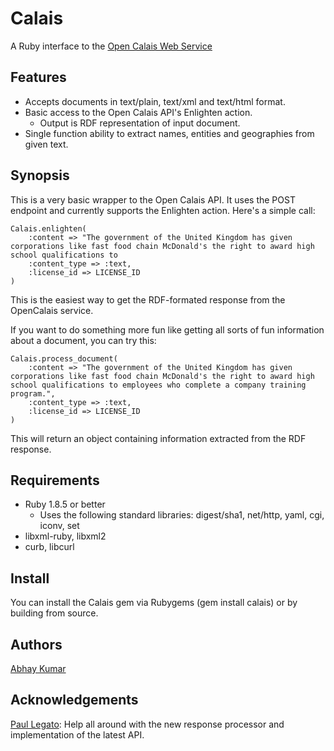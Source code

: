 # Calais #
A Ruby interface to the [Open Calais Web Service](http://opencalais.com)

## Features ##
* Accepts documents in text/plain, text/xml and text/html format.
* Basic access to the Open Calais API's Enlighten action.
    * Output is RDF representation of input document.
* Single function ability to extract names, entities and geographies from given text.
  
## Synopsis ##

This is a very basic wrapper to the Open Calais API. It uses the POST endpoint and currently supports the Enlighten action. Here's a simple call:

    Calais.enlighten(
        :content => "The government of the United Kingdom has given corporations like fast food chain McDonald's the right to award high school qualifications to
        :content_type => :text, 
        :license_id => LICENSE_ID
    )

This is the easiest way to get the RDF-formated response from the OpenCalais service.

If you want to do something more fun like getting all sorts of fun information about a document, you can try this:

    Calais.process_document(
        :content => "The government of the United Kingdom has given corporations like fast food chain McDonald's the right to award high school qualifications to employees who complete a company training program.", 
        :content_type => :text, 
        :license_id => LICENSE_ID
    )

This will return an object containing information extracted from the RDF response.

## Requirements ##

* Ruby 1.8.5 or better
  * Uses the following standard libraries: digest/sha1, net/http, yaml, cgi, iconv, set
* libxml-ruby, libxml2
* curb, libcurl

## Install ##

You can install the Calais gem via Rubygems (gem install calais) or by building from source.

## Authors ##

[Abhay Kumar](http://opensynapse.net) 

## Acknowledgements ##

[Paul Legato](http://www.economaton.com/): Help all around with the new response processor and implementation of the latest API.
